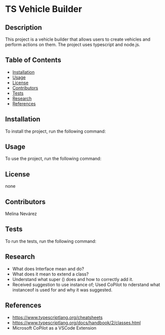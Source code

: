 # TS Vehicle Builder

## Description  

This project is a vehicle builder that allows users to create vehicles and perform actions on them. The project uses typescript and node.js.

## Table of Contents

- [Installation](#installation)
- [Usage](#usage)
- [License](#license)
- [Contributors](#contributors)
- [Tests](#tests)
- [Research](#research)
- [References](#references)

## Installation

To install the project, run the following command:


## Usage

To use the project, run the following command:


## License

none

## Contributors

Melina Nevárez

## Tests

To run the tests, run the following command:


## Research

- What does Interface mean and do? 
- What does it mean to extend a class? 
- Understand what super () does and how to correctly add it. 
- Received suggestion to use instance of; Used CoPilot to nderstand what instanceof is used for and why it was suggested. 


## References

- https://www.typescriptlang.org/cheatsheets
- https://www.typescriptlang.org/docs/handbook/2/classes.html
- Microsoft CoPilot as a VSCode Extension
